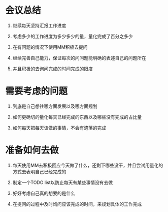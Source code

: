 # 会议总结

1. 继续每天坚持汇报工作进度

2. 考虑多少的工作进度为多少多少的量，量化完成了百分之多少

3. 在有问题的情况下使用MM积极去提问

4. 继续完善自己能力，保证每次的问问题能明确的表述自己的问题所在

5. 并且积极的去询问完成的时间完成的限度

# 需要考虑的问题

1. 到底是自己想往哪方面发展以及哪方面规划

2. 如何更确切的量化每天已经完成的东西以及哪些没有完成的占比量

3. 如何每天把每天该做的事情，不会有遗落的完成

# 准备如何去做

1. 每天使用MM去积极回应今天做了什么，还剩下哪些没干，并且尝试用量化的方式去表明自己已经完成的

2. 制定一个TODO list以防止每天有某些事情没有去做

3. 好好考虑自己真的想要的是什么

4. 在提问的过程中及时询问应该完成的时间，来规划具体的工作完成
